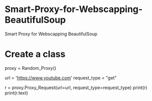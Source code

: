 # Smart-Proxy-for-Webscapping-BeautifulSoup
Smart Proxy for Webscapping BeautifulSoup

# Create a class

proxy = Random_Proxy()

url = 'https://www.youtube.com'
request_type = "get"

r = proxy.Proxy_Request(url=url, request_type=request_type)
print(r)
print(r.text)
